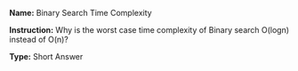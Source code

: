 **Name:** Binary Search Time Complexity

**Instruction:** Why is the worst case time complexity of Binary search O(logn) instead of O(n)?

**Type:** Short Answer